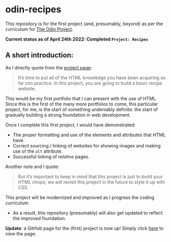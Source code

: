 # odin-recipes
This repository is for the first project (and, presumably, beyond) as per the curriculum for [The Odin Project](https://www.theodinproject.com/about).  

**Current status as of April 24th 2022: Completed `Project: Recipes`** 

## A short introduction: 

As I directly quote from the [project page](https://www.theodinproject.com/lessons/foundations-recipes):
> It’s time to put all of the HTML knowledge you have been acquiring so far into practice. In this project, you are going to build a basic recipe website. 

This would be my first portfolio that I can present with the use of HTML. Since this is the first of the many more portfolios to come, this particular project, for me, is the start of something undeniably definite: the start of gradually building a strong foundation in web development. 

Once I complete this first project, I would have demonstrated:

- The proper formatting and use of the elements and attributes that HTML have.
- Correct sourcing / linking of websites for showing images and making use of the `alt` attribute.
- Successful linking of _relative_ pages.

Another note and I quote: 
> But it’s important to keep in mind that this project is just to build your HTML chops; we will revisit this project in the future to style it up with CSS.

This project will be modernized and improved as I progress the coding curriculum: 
- As a result, this repository (presumably) will also get updated to reflect the improved foundation. 

**Update**: a GitHub page for the (first) project is now up! Simply click [here](https://neo-ran.github.io/odin-recipes/) to view the page.